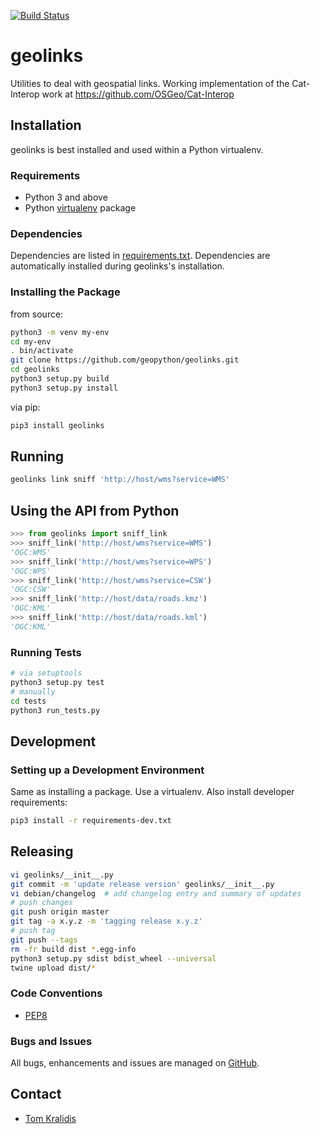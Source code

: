 [![Build Status](https://github.com/geopython/geolinks/workflows/build%20%E2%9A%99%EF%B8%8F/badge.svg)](https://github.com/geopython/geolinks/actions)

# geolinks

Utilities to deal with geospatial links.  Working implementation
of the Cat-Interop work at https://github.com/OSGeo/Cat-Interop

## Installation

geolinks is best installed and used within a Python virtualenv.

### Requirements

* Python 3 and above
* Python [virtualenv](https://virtualenv.pypa.io/) package

### Dependencies

Dependencies are listed in [requirements.txt](requirements.txt). Dependencies
are automatically installed during geolinks's installation.

### Installing the Package

from source:
```bash
python3 -m venv my-env
cd my-env
. bin/activate
git clone https://github.com/geopython/geolinks.git
cd geolinks
python3 setup.py build
python3 setup.py install
```

via pip:
```bash
pip3 install geolinks
```

## Running

```bash
geolinks link sniff 'http://host/wms?service=WMS'
```

## Using the API from Python

```python
>>> from geolinks import sniff_link
>>> sniff_link('http://host/wms?service=WMS')
'OGC:WMS'
>>> sniff_link('http://host/wms?service=WPS')
'OGC:WPS'
>>> sniff_link('http://host/wms?service=CSW')
'OGC:CSW'
>>> sniff_link('http://host/data/roads.kmz')
'OGC:KML'
>>> sniff_link('http://host/data/roads.kml')
'OGC:KML'
```

### Running Tests

```bash
# via setuptools
python3 setup.py test
# manually
cd tests
python3 run_tests.py
```

## Development

### Setting up a Development Environment

Same as installing a package.  Use a virtualenv.  Also install developer
requirements:

```bash
pip3 install -r requirements-dev.txt
```

## Releasing

```bash
vi geolinks/__init__.py
git commit -m 'update release version' geolinks/__init__.py
vi debian/changelog  # add changelog entry and summary of updates
# push changes
git push origin master
git tag -a x.y.z -m 'tagging release x.y.z'
# push tag
git push --tags
rm -fr build dist *.egg-info
python3 setup.py sdist bdist_wheel --universal
twine upload dist/*
```

### Code Conventions

* [PEP8](https://www.python.org/dev/peps/pep-0008)

### Bugs and Issues

All bugs, enhancements and issues are managed on [GitHub](https://github.com/geopython/geolinks/issues).

## Contact

* [Tom Kralidis](https://github.com/tomkralidis)
